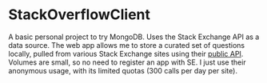 # StackOverflowClient
 
A basic personal project to try MongoDB. Uses the Stack Exchange API as a data source. The web app allows me to store a curated set of questions locally, pulled from various Stack Exchange sites using their [public API](https://api.stackexchange.com/docs). Volumes are small, so no need to register an app with SE. I just use their anonymous usage, with its limited quotas (300 calls per day per site).
